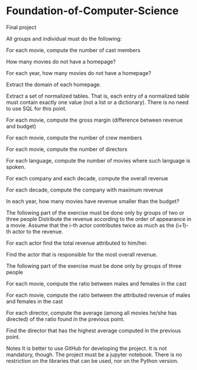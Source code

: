 # Foundation-of-Computer-Science
Final project


All groups and individual must do the following:

For each movie, compute the number of cast members

How many movies do not have a homepage?

For each year, how many movies do not have a homepage?

Extract the domain of each homepage.

Extract a set of normalized tables. That is, each entry of a normalized table must contain exactly one value (not a list or a dictionary). There is no need to use SQL for this point.

For each movie, compute the gross margin (difference between revenue and budget)

For each movie, compute the number of crew members

For each movie, compute the number of directors

For each language, compute the number of movies where such language is spoken.

For each company and each decade, compute the overall revenue

For each decade, compute the company with maximum revenue

In each year, how many movies have revenue smaller than the budget?

The following part of the exercise must be done only by groups of two or three people
Distribute the revenue according to the order of appearance in a movie. Assume that the i-th actor contributes twice as much as the (i+1)-th actor to the revenue.

For each actor find the total revenue attributed to him/her.

Find the actor that is responsible for the most overall revenue.

The following part of the exercise must be done only by groups of three people

For each movie, compute the ratio between males and females in the cast

For each movie, compute the ratio between the attributed revenue of males and females in the cast

For each director, compute the average (among all movies he/she has directed) of the ratio found in the previous point.

Find the director that has the highest average computed in the previous point.


Notes
It is better to use GitHub for developing the project. It is not mandatory, though.
The project must be a jupyter notebook.
There is no restriction on the libraries that can be used, nor on the Python version.
